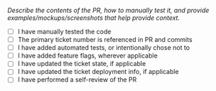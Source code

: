 _Describe the contents of the PR, how to manually test it, and provide examples/mockups/screenshots that help provide context._

- [ ] I have manually tested the code
- [ ] The primary ticket number is referenced in PR and commits
- [ ] I have added automated tests, or intentionally chose not to
- [ ] I have added feature flags, wherever applicable
- [ ] I have updated the ticket state, if applicable
- [ ] I have updated the ticket deployment info, if applicable
- [ ] I have performed a self-review of the PR
